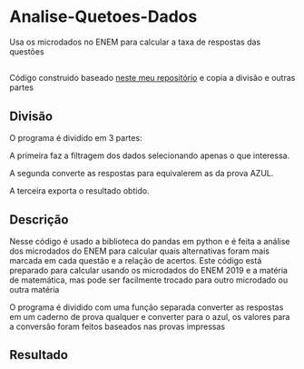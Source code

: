 # Analise-Quetoes-Dados
 Usa os microdados no ENEM para calcular a taxa de respostas das questões

##

Código construido baseado <a href="https://github.com/inaciolimaf/Microdados-Enem">neste meu repositório</a> e copia a divisão e outras partes

## Divisão
O programa é dividido em 3 partes:

A primeira faz a filtragem dos dados selecionando apenas o que interessa.

A segunda converte as respostas para equivalerem as da prova AZUL.

A terceira exporta o resultado obtido.

## Descrição
 Nesse código é usado a biblioteca do pandas em python e é feita a análise dos microdados do ENEM para calcular quais alternativas foram mais marcada em cada questão e a relação de acertos. Este código está preparado para calcular usando os microdados do ENEM 2019 e a matéria de matemática, mas pode ser facilmente trocado para outro microdado ou outra matéria

 O programa é dividido com uma função separada converter as respostas em um caderno de prova qualquer e converter para o azul, os valores para a conversão foram feitos baseados nas provas impressas

## Resultado
